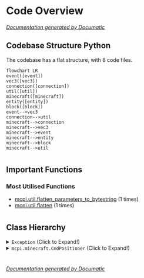 # Code Overview

[_Documentation generated by Documatic_](https://www.documatic.com)

<!---Documatic-section-Codebase Structure Python-start--->
## Codebase Structure Python

The codebase has a flat structure, with 8 code files.

<!---Documatic-block-system_architecture-start--->
```mermaid
flowchart LR
event([event])
vec3([vec3])
connection([connection])
util([util])
minecraft([minecraft])
entity([entity])
block([block])
event-->vec3
connection-->util
minecraft-->connection
minecraft-->vec3
minecraft-->event
minecraft-->entity
minecraft-->block
minecraft-->util
```
<!---Documatic-block-system_architecture-end--->

# #
<!---Documatic-section-Codebase Structure Python-end--->

<!---Documatic-section-Important Functions-start--->
## Important Functions

<!---Documatic-block-important_funcs-start--->
<!---Documatic-block-most_used_funcs-start--->
### Most Utilised Functions

* [mcpi.util.flatten_parameters_to_bytestring](4-mcpi_util.md#mcpi.util.flatten_parameters_to_bytestring) (1 times)
* [mcpi.util.flatten](4-mcpi_util.md#mcpi.util.flatten) (1 times)
<!---Documatic-block-most_used_funcs-end--->
<!---Documatic-block-important_funcs-end--->

# #
<!---Documatic-section-Important Functions-end--->

<!---Documatic-section-Class Hierarchy-start--->
## Class Hierarchy

<!---Documatic-block-Exception-start--->
<details>
	<summary><code>Exception</code> (Click to Expand!)</summary>

* mcpi.connection.RequestError
</details>
<!---Documatic-block-Exception-end--->

<!---Documatic-block-mcpi.minecraft.CmdPositioner-start--->
<details>
	<summary><code>mcpi.minecraft.CmdPositioner</code> (Click to Expand!)</summary>

* mcpi.minecraft.CmdEntity
* mcpi.minecraft.CmdPlayer
</details>
<!---Documatic-block-mcpi.minecraft.CmdPositioner-end--->

# #
<!---Documatic-section-Class Hierarchy-end--->

[_Documentation generated by Documatic_](https://www.documatic.com)
